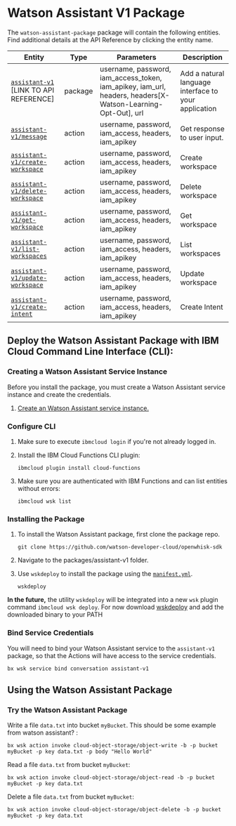 
# Watson Assistant V1 Package

The `watson-assistant-package` package will contain the following entities.  Find additional details at the API Reference by clicking the entity name.

| Entity | Type | Parameters | Description |
| --- | --- | --- | --- |
| [`assistant-v1`](#assistant-v1) [LINK TO API REFERENCE] | package | username, password, iam\_access\_token, iam_apikey, iam\_url, headers, headers[X-Watson-Learning-Opt-Out], url  | Add a natural language interface to your application |
| [`assistant-v1/message`](#message) | action | username, password, iam\_access, headers, iam_apikey | Get response to user input. |
| [`assistant-v1/create-workspace`](#create-workspace) | action | username, password, iam\_access, headers, iam_apikey | Create workspace |
| [`assistant-v1/delete-workspace`](#delete-workspace) | action | username, password, iam\_access, headers, iam_apikey | Delete workspace |
| [`assistant-v1/get-workspace`](#get-workspace) | action | username, password, iam\_access, headers, iam_apikey | Get workspace |
| [`assistant-v1/list-workspaces`](#list-workspaces) | action | username, password, iam\_access, headers, iam_apikey | List workspaces |
| [`assistant-v1/update-workspace`](#update-workspace) | action | username, password, iam\_access, headers, iam_apikey | Update workspace |
| [`assistant-v1/create-intent`](#create-intent) | action | username, password, iam\_access, headers, iam_apikey | Create Intent |

## Deploy the Watson Assistant Package with IBM Cloud Command Line Interface (CLI):
### Creating a Watson Assistant Service Instance

Before you install the package, you must create a Watson Assistant service instance and create the credentials.

1. [Create an Watson Assistant service instance.](https://console.bluemix.net/catalog/services/watson-assistant-formerly-conversation)

### Configure CLI
1. Make sure to execute `ibmcloud login` if you're not already logged in.
2. Install the IBM Cloud Functions CLI plugin:

	```
	ibmcloud plugin install cloud-functions
	```
3. Make sure you are authenticated with IBM Functions and can list entities without errors:

	```
	ibmcloud wsk list
	```

### Installing the Package
1. To install the Watson Assistant package, first clone the package repo.

	```
	git clone https://github.com/watson-developer-cloud/openwhisk-sdk
	```
2. Navigate to the packages/assistant-v1 folder.
3. Use `wskdeploy` to install the package using the [`manifest.yml`](./manifest.yml).

	```
	wskdeploy
	```

**In the future,** the utility `wskdeploy` will be integrated into a new `wsk` plugin command `ibmcloud wsk deploy`.
For now download [wskdeploy](https://github.com/apache/incubator-openwhisk-wskdeploy/releases) and add the downloaded binary to your PATH

### Bind Service Credentials
You will need to bind your Watson Assistant service to the `assistant-v1` package, so that the Actions will have access to the service credentials.

```
bx wsk service bind conversation assistant-v1
```
## Using the Watson Assistant Package



### Try the Watson Assistant Package
Write a file `data.txt` into bucket `myBucket`. This should be some example from watson assistant? :

```
bx wsk action invoke cloud-object-storage/object-write -b -p bucket myBucket -p key data.txt -p body "Hello World"
```

Read a file `data.txt` from bucket `myBucket`:

```
bx wsk action invoke cloud-object-storage/object-read -b -p bucket myBucket -p key data.txt
```

Delete a file `data.txt` from bucket `myBucket`:

```
bx wsk action invoke cloud-object-storage/object-delete -b -p bucket myBucket -p key data.txt
```
